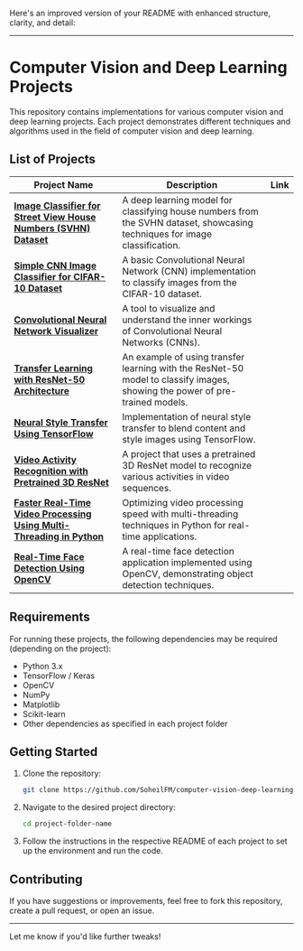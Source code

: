 Here's an improved version of your README with enhanced structure, clarity, and detail:

---

# Computer Vision and Deep Learning Projects

This repository contains implementations for various computer vision and deep learning projects. Each project demonstrates different techniques and algorithms used in the field of computer vision and deep learning.

## List of Projects

| Project Name | Description | Link |
| ------------ | ----------- | ---- |
| **[Image Classifier for Street View House Numbers (SVHN) Dataset](StreetViewHouseNumbers_Classifier/)** | A deep learning model for classifying house numbers from the SVHN dataset, showcasing techniques for image classification. |  |
| **[Simple CNN Image Classifier for CIFAR-10 Dataset](CIFAR10_Image_Classifier/)** | A basic Convolutional Neural Network (CNN) implementation to classify images from the CIFAR-10 dataset. |  |
| **[Convolutional Neural Network Visualizer](ConvolutionalNeuralNetworkVisualizer/)** | A tool to visualize and understand the inner workings of Convolutional Neural Networks (CNNs). |  |
| **[Transfer Learning with ResNet-50 Architecture](TransferLearningResnet/)** | An example of using transfer learning with the ResNet-50 model to classify images, showing the power of pre-trained models. |  |
| **[Neural Style Transfer Using TensorFlow](NeuralStyleTransfer/)** | Implementation of neural style transfer to blend content and style images using TensorFlow. |
| **[Video Activity Recognition with Pretrained 3D ResNet](VideoActivityRecognition3DResnet/)** | A project that uses a pretrained 3D ResNet model to recognize various activities in video sequences. |
| **[Faster Real-Time Video Processing Using Multi-Threading in Python](MultiThreadedVideoProcessing/)** | Optimizing video processing speed with multi-threading techniques in Python for real-time applications. | 
| **[Real-Time Face Detection Using OpenCV](FaceDetectionOpenCV/)** | A real-time face detection application implemented using OpenCV, demonstrating object detection techniques. |  |

## Requirements

For running these projects, the following dependencies may be required (depending on the project):

- Python 3.x
- TensorFlow / Keras
- OpenCV
- NumPy
- Matplotlib
- Scikit-learn
- Other dependencies as specified in each project folder

## Getting Started

1. Clone the repository:
   ```bash
   git clone https://github.com/SoheilFM/computer-vision-deep-learning-projects.git
   ```

2. Navigate to the desired project directory:
   ```bash
   cd project-folder-name
   ```

3. Follow the instructions in the respective README of each project to set up the environment and run the code.

## Contributing

If you have suggestions or improvements, feel free to fork this repository, create a pull request, or open an issue.

---

Let me know if you'd like further tweaks!
